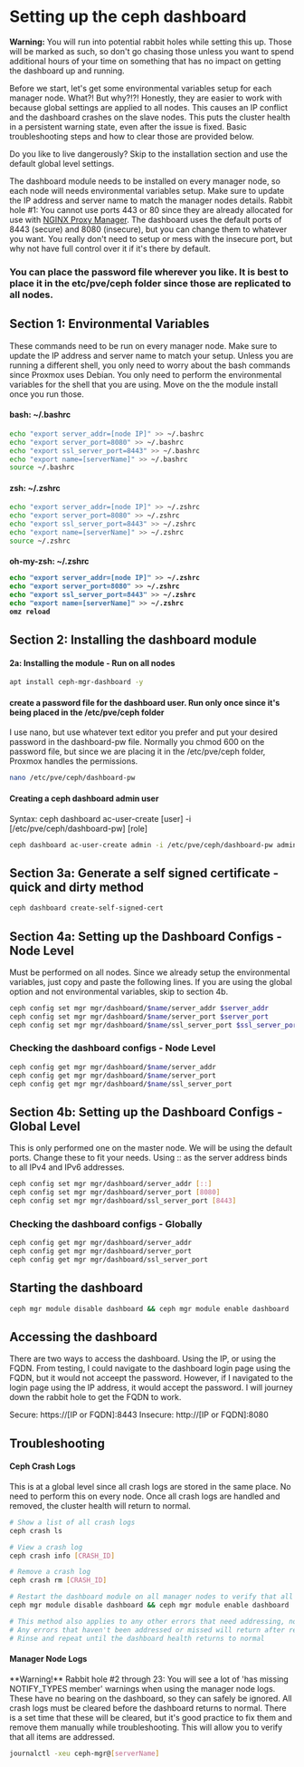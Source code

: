 <h1>Setting up the ceph dashboard</h1>

**Warning:** You will run into potential rabbit holes while setting this up. Those will be marked as such, so don't go chasing those unless you want to spend additional hours of your time on something that has no impact on getting the dashboard up and running.

Before we start, let's get some environmental variables setup for each manager node. What?! But why?!?! Honestly, they are easier to work with because global settings are applied to all nodes. This causes an IP conflict and the dashboard crashes on the slave nodes. This puts the cluster health in a persistent warning state, even after the issue is fixed. Basic troubleshooting steps and how to clear those are provided below. 

Do you like to live dangerously? Skip to the installation section and use the default global level settings. 

The dashboard module needs to be installed on every manager node, so each node will needs environmental variables setup. Make sure to update the IP address and server name to match the manager nodes details. Rabbit hole #1: You cannot use ports 443 or 80 since they are already allocated for use with [NGINX Proxy Manager](https://pve.proxmox.com/wiki/Web_Interface_Via_Nginx_Proxy). The dashboard uses the default ports of 8443 (secure) and 8080 (insecure), but you can change them to whatever you want. You really don't need to setup or mess with the insecure port, but why not have full control over it if it's there by default.

<h3>You can place the password file wherever you like. It is best to place it in the etc/pve/ceph folder since those are replicated to all nodes. </h3>

<h2>Section 1: Environmental Variables</h2>
These commands need to be run on every manager node. Make sure to update the IP address and server name to match your setup. Unless you are running a different shell, you only need to worry about the bash commands since Proxmox uses Debian. You only need to perform the environmental variables for the shell that you are using. Move on the the module install once you run those. 

<h4>bash: ~/.bashrc</h4>

```bash
echo "export server_addr=[node IP]" >> ~/.bashrc
echo "export server_port=8080" >> ~/.bashrc
echo "export ssl_server_port=8443" >> ~/.bashrc
echo "export name=[serverName]" >> ~/.bashrc
source ~/.bashrc
```

<h4>zsh: ~/.zshrc</h4>

```bash
echo "export server_addr=[node IP]" >> ~/.zshrc
echo "export server_port=8080" >> ~/.zshrc
echo "export ssl_server_port=8443" >> ~/.zshrc
echo "export name=[serverName]" >> ~/.zshrc
source ~/.zshrc
```

<h4>oh-my-zsh: ~/.zshrc
  
```bash
echo "export server_addr=[node IP]" >> ~/.zshrc
echo "export server_port=8080" >> ~/.zshrc
echo "export ssl_server_port=8443" >> ~/.zshrc
echo "export name=[serverName]" >> ~/.zshrc
omz reload
```

<h2>Section 2: Installing the dashboard module</h2>

<h4>2a: Installing the module - Run on all nodes</h4>

```bash
apt install ceph-mgr-dashboard -y
```

<h4>create a password file for the dashboard user. Run only once since it's being placed in the /etc/pve/ceph folder</h4>
I use nano, but use whatever text editor you prefer and put your desired password in the dashboard-pw file. Normally you chmod 600 on the password file, but since we are placing it in the /etc/pve/ceph folder, Proxmox handles the permissions.

```bash
nano /etc/pve/ceph/dashboard-pw
```

<h4>Creating a ceph dashboard admin user</h4>
Syntax: ceph dashboard ac-user-create [user] -i [/etc/pve/ceph/dashboard-pw] [role]

```bash
ceph dashboard ac-user-create admin -i /etc/pve/ceph/dashboard-pw administrator
```

<h2>Section 3a: Generate a self signed certificate - quick and dirty method</h2>

```bash
ceph dashboard create-self-signed-cert
```

<H2>Section 4a: Setting up the Dashboard Configs - Node Level</H2>
Must be performed on all nodes. Since we already setup the environmental variables, just copy and paste the following lines. If you are using the global option and not environmental variables, skip to section 4b. 

```bash
ceph config set mgr mgr/dashboard/$name/server_addr $server_addr
ceph config set mgr mgr/dashboard/$name/server_port $server_port
ceph config set mgr mgr/dashboard/$name/ssl_server_port $ssl_server_port
```

<h3>Checking the dashboard configs - Node Level </h3>

```bash
ceph config get mgr mgr/dashboard/$name/server_addr
ceph config get mgr mgr/dashboard/$name/server_port
ceph config get mgr mgr/dashboard/$name/ssl_server_port
```

<H2>Section 4b: Setting up the Dashboard Configs - Global Level</H2>
This is only performed one on the master node. We will be using the default ports. Change these to fit your needs. Using :: as the server address binds to all IPv4 and IPv6 addresses.

```bash
ceph config set mgr mgr/dashboard/server_addr [::]
ceph config set mgr mgr/dashboard/server_port [8080]
ceph config set mgr mgr/dashboard/ssl_server_port [8443]
```

<h3>Checking the dashboard configs - Globally </h3>

```bash
ceph config get mgr mgr/dashboard/server_addr
ceph config get mgr mgr/dashboard/server_port
ceph config get mgr mgr/dashboard/ssl_server_port
```
<h2>Starting the dashboard</h2>

```bash
ceph mgr module disable dashboard && ceph mgr module enable dashboard
```

<h2> Accessing the dashboard </h2>
There are two ways to access the dashboard. Using the IP, or using the FQDN. From testing, I could navigate to the dashboard login page using the FQDN, but it would not acceept the password. However, if I navigated to the login page using the IP address, it would accept the password. I will journey down the rabbit hole to get the FQDN to work. 

Secure: https://[IP or FQDN]:8443 
Insecure: http://[IP or FQDN]:8080

<h2>Troubleshooting</h2>
<h4>Ceph Crash Logs</h4>
This is at a global level since all crash logs are stored in the same place. No need to perform this on every node. Once all crash logs are handled and removed, the cluster health will return to normal.

```bash
# Show a list of all crash logs
ceph crash ls

# View a crash log
ceph crash info [CRASH_ID]

# Remove a crash log
ceph crash rm [CRASH_ID]

# Restart the dashboard module on all manager nodes to verify that all items were corrected
ceph mgr module disable dashboard && ceph mgr module enable dashboard

# This method also applies to any other errors that need addressing, not just the dashboard
# Any errors that haven't been addressed or missed will return after restarting the dashboard module
# Rinse and repeat until the dashboard health returns to normal
```

<h4>Manager Node Logs</h4>
**Warning!** Rabbit hole #2 through 23: You will see a lot of 'has missing NOTIFY_TYPES member' warnings when using the manager node logs. These have no bearing on the dashboard, so they can safely be ignored. All crash logs must be cleared before the dashboard returns to normal. There is a set time that these will be cleared, but it's good practice to fix them and remove them manually while troubleshooting. This will allow you to verify that all items are addressed. 

```bash
journalctl -xeu ceph-mgr@[serverName]
```
